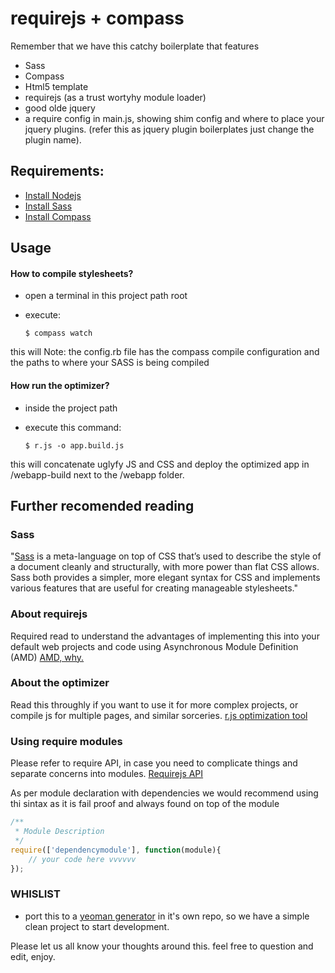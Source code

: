 # requirejs + compass 

Remember that we have this catchy boilerplate that features
- Sass
- Compass
- Html5 template
- requirejs (as a trust wortyhy module loader)
- good olde jquery
- a require config in main.js, showing shim config and where to place your jquery plugins. (refer this as jquery plugin boilerplates just change the plugin name).



## Requirements:
* [Install Nodejs](http://nodejs.org/)
* [Install Sass](http://sass-lang.com/tutorial.html "install sass NOW!") 
* [Install Compass](http://compass-style.org/install/ "Install Compass NOW!") 

    
## Usage

#### How to compile stylesheets?
* open a terminal in this project path root 
* execute:

    ```Shell
    $ compass watch
    ```

this will 
Note: the config.rb file has the compass compile configuration and the paths to where your SASS is being compiled 

#### How run the optimizer?
* inside the project path 
* execute this command:

    ```Shell
    $ r.js -o app.build.js
    ```

this will concatenate uglyfy JS and CSS and deploy the optimized app in /webapp-build next to the /webapp folder.



## Further recomended reading

### Sass
"[Sass](http://sass-lang.com/ "Sass") is a meta-language on top of CSS that’s used to describe the style of a document cleanly and structurally, with more power than flat CSS allows. Sass both provides a simpler, more elegant syntax for CSS and implements various features that are useful for creating manageable stylesheets."

### About requirejs
Required read to understand the advantages of implementing this into your default web projects and code using Asynchronous Module Definition (AMD)
[AMD, why.](http://requirejs.org/docs/whyamd.html)

### About the optimizer
Read this throughly if you want to use it for more complex projects, or compile js for multiple pages, and similar sorceries. 
[r.js optimization tool](http://requirejs.org/docs/optimization.html)

### Using require modules
Please refer to require API, in case you need to complicate things and separate concerns into modules.
[Requirejs API](http://requirejs.org/docs/api.html#define)

As per module declaration with dependencies we would recommend using thi sintax as it is fail proof and always found on top of the module

```javascript
/**
 * Module Description
 */
require(['dependencymodule'], function(module){
    // your code here vvvvvv
});

```

### WHISLIST
- port this to a [yeoman generator](http://yeoman.io/generators.html) in it's own repo, so we have a simple clean project to start development.


Please let us all know your thoughts around this. 
feel free to question and edit, enjoy.
